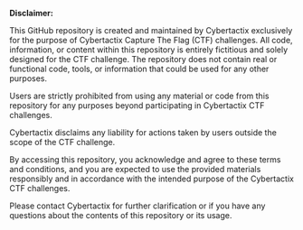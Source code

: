 **Disclaimer:**

This GitHub repository is created and maintained by Cybertactix exclusively for the purpose of Cybertactix Capture The Flag (CTF) challenges. All code, information, or content within this repository is entirely fictitious and solely designed for the CTF challenge. The repository does not contain real or functional code, tools, or information that could be used for any other purposes.

Users are strictly prohibited from using any material or code from this repository for any purposes beyond participating in Cybertactix CTF challenges.

Cybertactix disclaims any liability for actions taken by users outside the scope of the CTF challenge.

By accessing this repository, you acknowledge and agree to these terms and conditions, and you are expected to use the provided materials responsibly and in accordance with the intended purpose of the Cybertactix CTF challenges.

Please contact Cybertactix for further clarification or if you have any questions about the contents of this repository or its usage.

